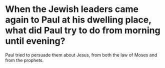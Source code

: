 # When the Jewish leaders came again to Paul at his dwelling place, what did Paul try to do from morning until evening?

Paul tried to persuade them about Jesus, from both the law of Moses and from the prophets.
